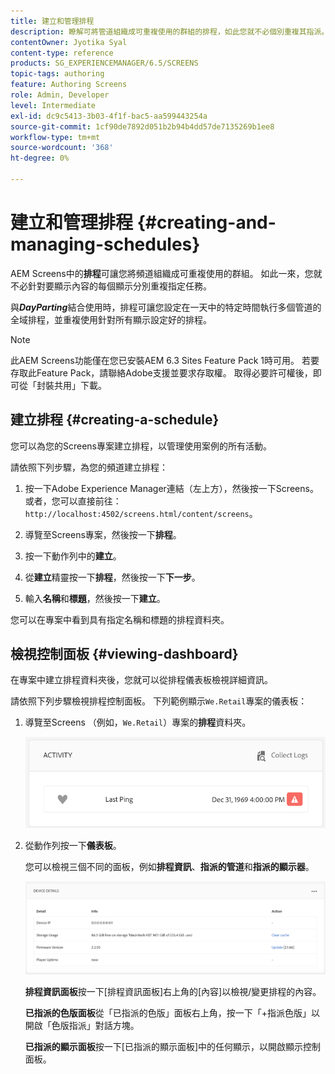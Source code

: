 ```yaml
---
title: 建立和管理排程
description: 瞭解可將管道組織成可重複使用的群組的排程，如此您就不必個別重複其指派。
contentOwner: Jyotika Syal
content-type: reference
products: SG_EXPERIENCEMANAGER/6.5/SCREENS
topic-tags: authoring
feature: Authoring Screens
role: Admin, Developer
level: Intermediate
exl-id: dc9c5413-3b03-4f1f-bac5-aa599443254a
source-git-commit: 1cf90de7892d051b2b94b4dd57de7135269b1ee8
workflow-type: tm+mt
source-wordcount: '368'
ht-degree: 0%

---
```


# 建立和管理排程 {#creating-and-managing-schedules}

AEM Screens中的&#x200B;**排程**&#x200B;可讓您將頻道組織成可重複使用的群組。 如此一來，您就不必針對要顯示內容的每個顯示分別重複指定任務。

與&#x200B;***DayParting***&#x200B;結合使用時，排程可讓您設定在一天中的特定時間執行多個管道的全域排程，並重複使用針對所有顯示設定好的排程。

>[!NOTE]
>
>此AEM Screens功能僅在您已安裝AEM 6.3 Sites Feature Pack 1時可用。 若要存取此Feature Pack，請聯絡Adobe支援並要求存取權。 取得必要許可權後，即可從「封裝共用」下載。

## 建立排程 {#creating-a-schedule}

您可以為您的Screens專案建立排程，以管理使用案例的所有活動。

請依照下列步驟，為您的頻道建立排程：

1. 按一下Adobe Experience Manager連結（左上方），然後按一下Screens。 或者，您可以直接前往： `http://localhost:4502/screens.html/content/screens`。
1. 導覽至Screens專案，然後按一下&#x200B;**排程**。
1. 按一下動作列中的&#x200B;**建立**。
1. 從&#x200B;**建立**&#x200B;精靈按一下&#x200B;**排程**，然後按一下&#x200B;**下一步**。

1. 輸入&#x200B;**名稱**&#x200B;和&#x200B;**標題**，然後按一下&#x200B;**建立**。

您可以在專案中看到具有指定名稱和標題的排程資料夾。


## 檢視控制面板 {#viewing-dashboard}

在專案中建立排程資料夾後，您就可以從排程儀表板檢視詳細資訊。

請依照下列步驟檢視排程控制面板。 下列範例顯示`We.Retail`專案的儀表板：

1. 導覽至Screens （例如，`We.Retail`）專案的&#x200B;**排程**&#x200B;資料夾。

   ![chlimage_1](assets/chlimage_1.png)

1. 從動作列按一下&#x200B;**儀表板**。

   您可以檢視三個不同的面板，例如&#x200B;**排程資訊**、**指派的管道**&#x200B;和&#x200B;**指派的顯示器**。

   ![chlimage_1-1](assets/chlimage_1-1.png)

   **排程資訊面板**&#x200B;按一下[排程資訊面板]右上角的[內容]以檢視/變更排程的內容。

   **已指派的色版面板**&#x200B;從「已指派的色版」面板右上角，按一下「+指派色版」以開啟「色版指派」對話方塊。

   **已指派的顯示面板**&#x200B;按一下[已指派的顯示面板]中的任何顯示，以開啟顯示控制面板。
